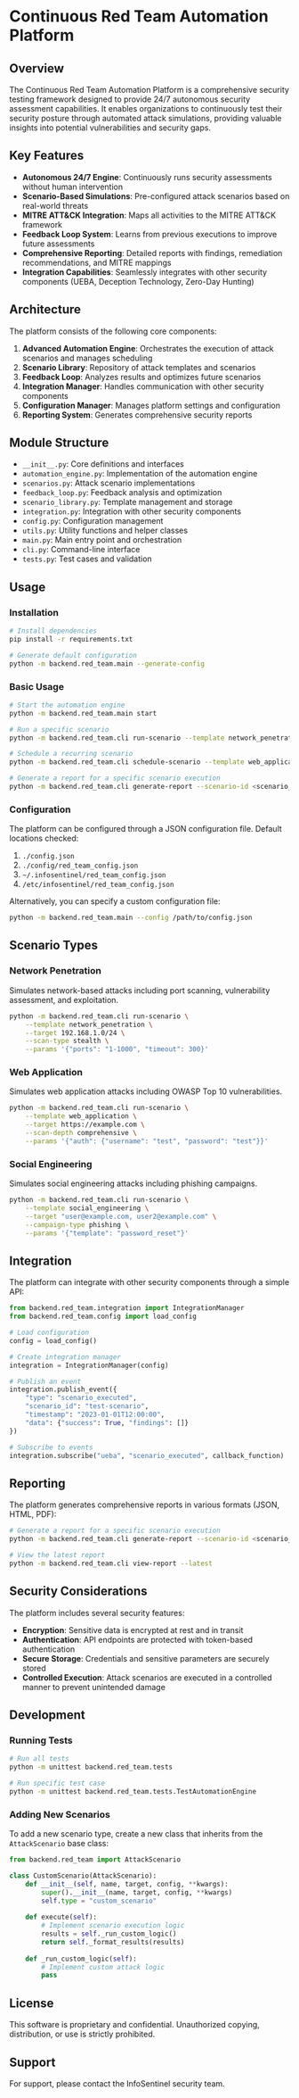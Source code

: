 # Continuous Red Team Automation Platform

## Overview

The Continuous Red Team Automation Platform is a comprehensive security testing framework designed to provide 24/7 autonomous security assessment capabilities. It enables organizations to continuously test their security posture through automated attack simulations, providing valuable insights into potential vulnerabilities and security gaps.

## Key Features

- **Autonomous 24/7 Engine**: Continuously runs security assessments without human intervention
- **Scenario-Based Simulations**: Pre-configured attack scenarios based on real-world threats
- **MITRE ATT&CK Integration**: Maps all activities to the MITRE ATT&CK framework
- **Feedback Loop System**: Learns from previous executions to improve future assessments
- **Comprehensive Reporting**: Detailed reports with findings, remediation recommendations, and MITRE mappings
- **Integration Capabilities**: Seamlessly integrates with other security components (UEBA, Deception Technology, Zero-Day Hunting)

## Architecture

The platform consists of the following core components:

1. **Advanced Automation Engine**: Orchestrates the execution of attack scenarios and manages scheduling
2. **Scenario Library**: Repository of attack templates and scenarios
3. **Feedback Loop**: Analyzes results and optimizes future scenarios
4. **Integration Manager**: Handles communication with other security components
5. **Configuration Manager**: Manages platform settings and configuration
6. **Reporting System**: Generates comprehensive security reports

## Module Structure

- `__init__.py`: Core definitions and interfaces
- `automation_engine.py`: Implementation of the automation engine
- `scenarios.py`: Attack scenario implementations
- `feedback_loop.py`: Feedback analysis and optimization
- `scenario_library.py`: Template management and storage
- `integration.py`: Integration with other security components
- `config.py`: Configuration management
- `utils.py`: Utility functions and helper classes
- `main.py`: Main entry point and orchestration
- `cli.py`: Command-line interface
- `tests.py`: Test cases and validation

## Usage

### Installation

```bash
# Install dependencies
pip install -r requirements.txt

# Generate default configuration
python -m backend.red_team.main --generate-config
```

### Basic Usage

```bash
# Start the automation engine
python -m backend.red_team.main start

# Run a specific scenario
python -m backend.red_team.cli run-scenario --template network_penetration --target 192.168.1.0/24

# Schedule a recurring scenario
python -m backend.red_team.cli schedule-scenario --template web_application --target https://example.com --interval 24

# Generate a report for a specific scenario execution
python -m backend.red_team.cli generate-report --scenario-id <scenario_id>
```

### Configuration

The platform can be configured through a JSON configuration file. Default locations checked:

1. `./config.json`
2. `./config/red_team_config.json`
3. `~/.infosentinel/red_team_config.json`
4. `/etc/infosentinel/red_team_config.json`

Alternatively, you can specify a custom configuration file:

```bash
python -m backend.red_team.main --config /path/to/config.json
```

## Scenario Types

### Network Penetration

Simulates network-based attacks including port scanning, vulnerability assessment, and exploitation.

```bash
python -m backend.red_team.cli run-scenario \
    --template network_penetration \
    --target 192.168.1.0/24 \
    --scan-type stealth \
    --params '{"ports": "1-1000", "timeout": 300}'
```

### Web Application

Simulates web application attacks including OWASP Top 10 vulnerabilities.

```bash
python -m backend.red_team.cli run-scenario \
    --template web_application \
    --target https://example.com \
    --scan-depth comprehensive \
    --params '{"auth": {"username": "test", "password": "test"}}'
```

### Social Engineering

Simulates social engineering attacks including phishing campaigns.

```bash
python -m backend.red_team.cli run-scenario \
    --template social_engineering \
    --target "user@example.com, user2@example.com" \
    --campaign-type phishing \
    --params '{"template": "password_reset"}'
```

## Integration

The platform can integrate with other security components through a simple API:

```python
from backend.red_team.integration import IntegrationManager
from backend.red_team.config import load_config

# Load configuration
config = load_config()

# Create integration manager
integration = IntegrationManager(config)

# Publish an event
integration.publish_event({
    "type": "scenario_executed",
    "scenario_id": "test-scenario",
    "timestamp": "2023-01-01T12:00:00",
    "data": {"success": True, "findings": []}
})

# Subscribe to events
integration.subscribe("ueba", "scenario_executed", callback_function)
```

## Reporting

The platform generates comprehensive reports in various formats (JSON, HTML, PDF):

```bash
# Generate a report for a specific scenario execution
python -m backend.red_team.cli generate-report --scenario-id <scenario_id> --format json,html,pdf

# View the latest report
python -m backend.red_team.cli view-report --latest
```

## Security Considerations

The platform includes several security features:

- **Encryption**: Sensitive data is encrypted at rest and in transit
- **Authentication**: API endpoints are protected with token-based authentication
- **Secure Storage**: Credentials and sensitive parameters are securely stored
- **Controlled Execution**: Attack scenarios are executed in a controlled manner to prevent unintended damage

## Development

### Running Tests

```bash
# Run all tests
python -m unittest backend.red_team.tests

# Run specific test case
python -m unittest backend.red_team.tests.TestAutomationEngine
```

### Adding New Scenarios

To add a new scenario type, create a new class that inherits from the `AttackScenario` base class:

```python
from backend.red_team import AttackScenario

class CustomScenario(AttackScenario):
    def __init__(self, name, target, config, **kwargs):
        super().__init__(name, target, config, **kwargs)
        self.type = "custom_scenario"
        
    def execute(self):
        # Implement scenario execution logic
        results = self._run_custom_logic()
        return self._format_results(results)
        
    def _run_custom_logic(self):
        # Implement custom attack logic
        pass
```

## License

This software is proprietary and confidential. Unauthorized copying, distribution, or use is strictly prohibited.

## Support

For support, please contact the InfoSentinel security team.